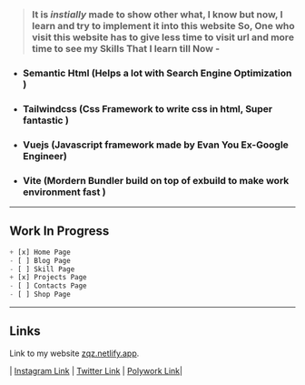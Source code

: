 > ### It is **_instially_** made to show other what, I know but now, I learn and try to implement it into this website So, One who visit this website has to give less time to visit url and more time to see my Skills That I learn till Now -

- ### Semantic Html (Helps a lot with **Search Engine Optimization** )
- ### Tailwindcss (Css Framework to write css in html, <strong>**Super fantastic** </strong>)
- ### Vuejs (Javascript framework made by Evan You **Ex-Google Engineer**)
- ### Vite (Mordern Bundler build on top of exbuild to make work environment fast )

---

## Work In Progress

```javascript
+ [x] Home Page
- [ ] Blog Page
- [ ] Skill Page
+ [x] Projects Page
- [ ] Contacts Page
- [ ] Shop Page
```

---

## Links

Link to my website [zqz.netlify.app](https://zqz.netlify.app/).

| [Instagram Link](https://www.instagram.com/sukhpreet_singh.znx/)
| [Twitter Link](https://twitter.com/XSukhpreet)
| [Polywork Link](https://www.polywork.com/uniuwe)|
